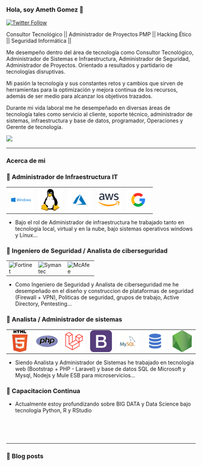 ### Hola, soy Ameth Gomez  👋
[![Twitter Follow](https://img.shields.io/twitter/follow/agomez3112?color=1DA1F2&label=agomez3112&logo=twitter&style=for-the-badge)][twitter]

Consultor Tecnológico || Administrador de Proyectos PMP || Hacking Ético || Seguridad Informática ||

Me desempeño dentro del área de tecnología como Consultor Tecnológico, Administrador de Sistemas e Infraestructura, Administrador de Seguridad, Administrador de Proyectos. Orientado a resultados y partidario de tecnologías disruptivas.

Mi pasión la tecnología y sus constantes retos y cambios que sirven de herramientas para la optimización y mejora continua de los recursos, además de ser medio para alcanzar los objetivos trazados.

Durante mi vida laboral me he desempeñado en diversas áreas de tecnología tales como servicio al cliente, soporte técnico,
administrador de sistemas, infraestructura y base de datos, programador, Operaciones y Gerente de tecnología. 

[<img src="https://media1.tenor.com/images/f57bd258ada9846ed6102f9f06780ede/tenor.gif?itemid=13995867">][website]

---

###  Acerca de mi

### 🔗 Administrador de Infraestructura IT
|  |  |  |  |   | 
| --- | --- | --- | --- | --- |
|<img align="left" alt="Windows" width="64px" src="https://raw.githubusercontent.com/github/explore/80688e429a7d4ef2fca1e82350fe8e3517d3494d/topics/windows/windows.png"  />|<img align="left" alt="Linux" width="64px" src="https://raw.githubusercontent.com/github/explore/80688e429a7d4ef2fca1e82350fe8e3517d3494d/topics/linux/linux.png"  /> | <img align="left" alt="Azure" width="64px" src="https://raw.githubusercontent.com/github/explore/80688e429a7d4ef2fca1e82350fe8e3517d3494d/topics/azure/azure.png"  /> |<img align="left" alt="Azure" width="64px" src="https://raw.githubusercontent.com/github/explore/80688e429a7d4ef2fca1e82350fe8e3517d3494d/topics/aws/aws.png"  />  | <img align="left" alt="Azure" width="64px" src="https://raw.githubusercontent.com/github/explore/80688e429a7d4ef2fca1e82350fe8e3517d3494d/topics/google/google.png"  />  |
- Bajo el rol de Administrador de infraestructura he trabajado tanto en tecnologia local, virtual y en la nube, bajo  sistemas operativos windows y Linux...

### 🔗 Ingeniero de Seguridad / Analista de ciberseguridad
|  |  |  |
| --- | --- | --- |
|<img align="left" alt="Fortinet" width="64px" src="https://w7.pngwing.com/pngs/732/418/png-transparent-fortinet-fortigate-100d-fortinet-fg-30d-bdl-950-12-h-w-plus-24x7-fc-and-fg-utm-bdl-1-year-firewall-firewall-icon-computer-network-text-logo.png"  />|<img align="left" alt="Symantec" width="64px" src="https://img2.freepng.es/20180810/iuf/kisspng-logo-symantec-public-key-certificate-computer-secu-affiliates-colour-hosting-hosting-domains-vps-d-5b6e1f8dc11914.1982104715339436937909.jpg"  /> | <img align="left" alt="McAfee" width="64px" src="https://logodownload.org/wp-content/uploads/2019/05/mcafee-logo.png"  />   |
- Como Ingeniero de Seguridad y Analista de ciberseguridad  me  he  desempeñado en el  diseño y construccion  de plataformas de seguridad (Firewall + VPN), Politicas de seguridad, grupos de trabajo, Active Directory, Pentesting...

### 🔗 Analista / Administrador de sistemas
|  |  |  |  |  |  |  |
| --- | --- | --- | --- | --- | --- | --- |
|<img align="left" alt="HTML" width="64px" src="https://raw.githubusercontent.com/github/explore/80688e429a7d4ef2fca1e82350fe8e3517d3494d/topics/html/html.png"  />|<img align="left" alt="PHP" width="64px" src="https://raw.githubusercontent.com/github/explore/80688e429a7d4ef2fca1e82350fe8e3517d3494d/topics/php/php.png"  /> | <img align="left" alt="Laravel" width="64px" src="https://raw.githubusercontent.com/github/explore/80688e429a7d4ef2fca1e82350fe8e3517d3494d/topics/laravel/laravel.png"  /> |<img align="left" alt="Bootstrap" width="64px" src="https://raw.githubusercontent.com/github/explore/80688e429a7d4ef2fca1e82350fe8e3517d3494d/topics/bootstrap/bootstrap.png"  />  | <img align="left" alt="MySql" width="64px" src="https://raw.githubusercontent.com/github/explore/80688e429a7d4ef2fca1e82350fe8e3517d3494d/topics/mysql/mysql.png"  />  |<img align="left" alt="SQL" width="64px" src="https://raw.githubusercontent.com/github/explore/80688e429a7d4ef2fca1e82350fe8e3517d3494d/topics/sql/sql.png"  />  |<img align="left" alt="Nodejs" width="64px" src="https://raw.githubusercontent.com/github/explore/80688e429a7d4ef2fca1e82350fe8e3517d3494d/topics/nodejs/nodejs.png"  />  |
- Siendo Analista y Administrador de Sistemas he trabajado  en tecnología web (Bootstrap + PHP - Laravel) y base de datos  SQL de Microsoft y Mysql, Nodejs y Mule ESB para microservicios...

### 🚀 Capacitacion Continua
- Actualmente estoy profundizando sobre BIG DATA y  Data Science bajo tecnología Python, R y RStudio

<br><br><br/>

 
***
### 📘 Blog posts
<!-- BLOG-POST-LIST:START -->
<!-- BLOG-POST-LIST:END -->


<!-- Links -->
[website]: https://www.sanfranciscopa.com/
[twitter]: https://twitter.com/agomez3112
